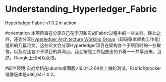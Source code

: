 # Understanding_Hyperledger_Fabric
Hyperledger Fabric v1.0.2 in action 

#orientation
本项目旨在分享自己在学习和实战Fabric过程中的一些文档。除此之外，还会分享[Hyperledger Architecture Working Group](https://wiki.hyperledger.org/groups/architecture/architecture-wg)（超级账本架构工作组）组织的几篇论文，这些论文会分享Hyperledger项目在架构各个子项目时的一些取舍，以及对比各个子项目的异同点。我会按照工作组放出的节奏一一共享出来。当然，Google上也可以获取。

#软件环境
实战文档在ubuntu桌面版v16.04.2 64位上做的测试。Fabric的docker镜像版本是x86_64-1.0.2。
